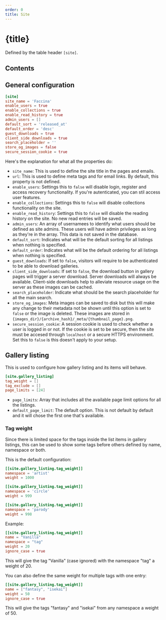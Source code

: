 ```yaml
---
order: 0
title: Site
---
```


# {title}

Defined by the table header `[site]`.

## Contents

## General configuration

```toml
[site]
site_name = 'Faccina'
enable_users = true
enable_collections = true
enable_read_history = true
admin_users = []
default_sort = 'released_at'
default_order = 'desc'
guest_downloads = true
client_side_downloads = true
search_placeholder = ''
store_og_images = false
secure_session_cookie = true
```

Here's the explanation for what all the properties do:

- `site_name`: This is used to define the site title in the pages and emails.
- `url`: This is used to define meta tags and for email links. By default, this property is not defined.
- `enable_users`: Settings this to `false` will disable login, register and access recovery functionality. If you're autenticated, you can stil access user features.
- `enable_collections`: Settings this to `false` will disable collections functionality on the site.
- `enable_read_history`: Settings this to `false` will disable the reading history on the site. No new read entries will be saved.
- `admin_users`: An array of usernamees to identify what users should be defined as site admins. These users will have admin privileges as long as they're in the array. This data is not saved in the database.
- `default_sort`: Indicates what will be the default sorting for all listings when nothing is specified.
- `default_order`: Indicates what will be the default ordering for all listings when nothing is specified.
- `guest_downloads`: If set to `false`, visitors will require to be authenticated to be able to download galleries.
- `client_side_downloads`: If set to `false`, the download button in gallery pages will trigger a server download. Server downloads will always be available. Client-side downloads help to alleviate resource usage on the server as these images can be cached.
- `search_placeholder`: Indicate what should be the search placeholder for all the main search.
- `store_og_images`: Meta images can be saved to disk but this will make any change to their metadata not be shown until this option is set to `false` or the image is deleted. These images are stored in `{images_dir}/{archive_hash}/_meta/{thumbnail_page}.png`.
- `secure_session_cookie`: A session cookie is used to check whether a user is logged in or not. If the cookie is set to be secure, then the site must be accesed through `localhost` or a secure HTTPS environment. Set this to `false` is this doesn't apply to your setup.

## Gallery listing

This is used to configure how gallery listing and its items will behave.

```toml
[site.gallery_listing]
tag_weight = []
tag_exclude = []
page_limits = [24]
```

- `page_limits`: Array that includes all the available page limit options for all the listings.
- `default_page_limit`: The default option. This is not default by default and it will chose the first one that's available.

### Tag weight

Since there is limited space for the tags inside the list items in gallery listings, this can be used to show some tags before others defined by name, namespace or both.

This is the default configuration:

```toml
[[site.gallery_listing.tag_weight]]
namespace = 'artist'
weight = 1000

[[site.gallery_listing.tag_weight]]
namespace = 'circle'
weight = 999

[[site.gallery_listing.tag_weight]]
namespace = 'parody'
weight = 998
```

Example:

```toml
[[site.gallery_listing.tag_weight]]
name = "Vanilla"
namespace = "tag"
weight = 20
ignore_case = true
```

This will give the tag "Vanilla" (case ignored) with the namespace "tag" a weight of 20.

You can also define the same weight for multiple tags with one entry:

```toml
[[site.gallery_listing.tag_weight]]
name = ["fantasy", "isekai"]
weight = 50
ignore_case = true
```

This will give the tags "fantasy" and "isekai" from any namespace a weight of 50.
